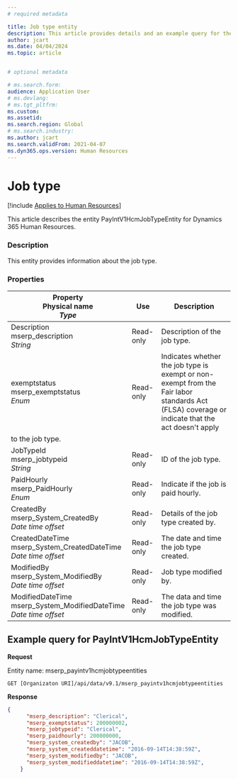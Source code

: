 ```yaml
---
# required metadata

title: Job type entity
description: This article provides details and an example query for the Job type entity in Dynamics 365 Human Resources.
author: jcart
ms.date: 04/04/2024
ms.topic: article


# optional metadata

# ms.search.form: 
audience: Application User
# ms.devlang: 
# ms.tgt_pltfrm: 
ms.custom: 
ms.assetid: 
ms.search.region: Global
# ms.search.industry: 
ms.author: jcart
ms.search.validFrom: 2021-04-07
ms.dyn365.ops.version: Human Resources
---
```


# Job type

[!include [Applies to Human Resources](../includes/applies-to-hr.md)]

This article describes the entity PayIntV1HcmJobTypeEntity for Dynamics 365 Human Resources.

### Description
This entity provides information about the job type. 

### Properties
| Property</br>**Physical name**</br>***Type*** | Use | Description |
| --- | --- | --- |
|Description</br>mserp_description </br>*String*|	Read-only|	Description of the job type.   |
|exemptstatus</br>mserp_exemptstatus</br>*Enum*|	Read-only|	Indicates whether the job type is exempt or non-exempt from the Fair labor standards Act (FLSA) coverage or indicate that the act doesn't apply 
to the job type.|
|JobTypeId</br>mserp_jobtypeid</br>*String*|Read-only|	ID of the job type.|
|PaidHourly</br>mserp_PaidHourly</br>*Enum*|	Read-only	|Indicate if the job is paid hourly.|
|CreatedBy</br>mserp_System_CreatedBy</br>*Date time offset*|	Read-only|	Details of the job type created by.|
|CreatedDateTime</br>mserp_System_CreatedDateTime</br>*Date time offset*|	Read-only|	The date and time the job type created.|
|ModifiedBy</br>mserp_System_ModifiedBy</br>*Date time offset*|	Read-only|	Job type modified by.|
|ModifiedDateTime</br>mserp_System_ModifiedDateTime</br>*Date time offset*|	Read-only|	The data and time the job type was modified.|

## Example query for PayIntV1HcmJobTypeEntity

**Request**

Entity name: mserp_payintv1hcmjobtypeentities

```http 
GET [Organizaton URI]/api/data/v9.1/mserp_payintv1hcmjobtypeentities
```

**Response**
```json
{
      "mserp_description": "Clerical",
      "mserp_exemptstatus": 200000002,
      "mserp_jobtypeid": "Clerical",
      "mserp_paidhourly": 200000000,
      "mserp_system_createdby": "JACOB",
      "mserp_system_createddatetime": "2016-09-14T14:38:59Z",
      "mserp_system_modifiedby": "JACOB",
      "mserp_system_modifieddatetime": "2016-09-14T14:38:59Z",
    }
```




